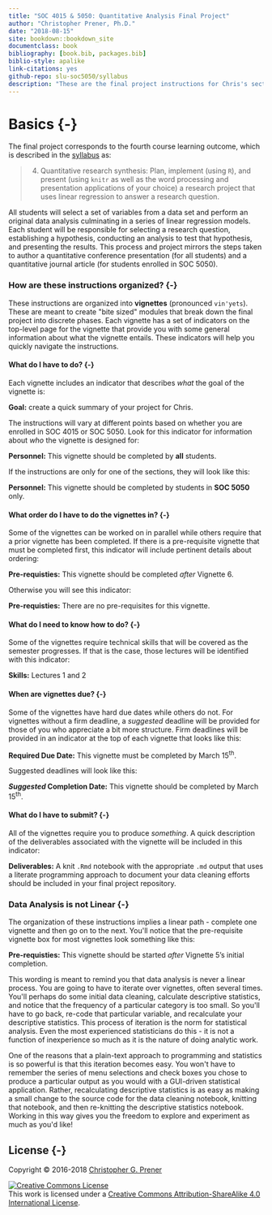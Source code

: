 ```yaml
---
title: "SOC 4015 & 5050: Quantitative Analysis Final Project"
author: "Christopher Prener, Ph.D."
date: "2018-08-15"
site: bookdown::bookdown_site
documentclass: book
bibliography: [book.bib, packages.bib]
biblio-style: apalike
link-citations: yes
github-repo: slu-soc5050/syllabus
description: "These are the final project instructions for Chris's sections of SOC 4015 and 5050."
---
```


# Basics {-}

The final project corresponds to the fourth course learning outcome, which is described in the [syllabus](https://slu-soc5050.github.io/syllabus) as:

> 4. Quantitative research synthesis: Plan, implement (using `R`), and present (using `knitr` as well as the word processing and presentation applications of your choice) a research project that uses linear regression to answer a research question.

All students will select a set of variables from a data set and perform an original data analysis culminating in a series of linear regression models. Each student will be responsible for selecting a research question, establishing a hypothesis, conducting an analysis to test that hypothesis, and presenting the results. This process and project mirrors the steps taken to author a quantitative conference presentation (for all students) and a quantitative journal article (for students enrolled in SOC 5050).

### How are these instructions organized? {-}
These instructions are organized into **vignettes** (pronounced `vin'yets`). These are meant to create "bite sized" modules that break down the final project into discrete phases. Each vignette has a set of indicators on the top-level page for the vignette that provide you with some general information about what the vignette entails. These indicators will help you quickly navigate the instructions.

#### What do I have to do? {-}
Each vignette includes an indicator that describes *what* the goal of the vignette is:

<div class="rmdgoal">
<p><strong>Goal:</strong> create a quick summary of your project for Chris.</p>
</div>

The instructions will vary at different points based on whether you are enrolled in SOC 4015 or SOC 5050. Look for this indicator for information about *who* the vignette is designed for:

<div class="rmdpersonnel">
<p><strong>Personnel:</strong> This vignette should be completed by <strong>all</strong> students.</p>
</div>

If the instructions are only for one of the sections, they will look like this:

<div class="rmdpersonnel">
<p><strong>Personnel:</strong> This vignette should be completed by students in <strong>SOC 5050</strong> only.</p>
</div>

#### What order do I have to do the vignettes in? {-}
Some of the vignettes can be worked on in parallel while others require that a prior vignette has been completed. If there is a pre-requisite vignette that must be completed first, this indicator will include pertinent details about ordering:

<div class="rmdpre">
<p><strong>Pre-requisties:</strong> This vignette should be completed <em>after</em> Vignette 6.</p>
</div>

Otherwise you will see this indicator:

<div class="rmdpre">
<p><strong>Pre-requisties:</strong> There are no pre-requisites for this vignette.</p>
</div>

#### What do I need to know how to do? {-}
Some of the vignettes require technical skills that will be covered as the semester progresses. If that is the case, those lectures will be identified with this indicator:

<div class="rmdskills">
<p><strong>Skills:</strong> Lectures 1 and 2</p>
</div>

#### When are vignettes due? {-}
Some of the vignettes have hard due dates while others do not. For vignettes without a firm deadline, a *suggested* deadline will be provided for those of you who appreciate a bit more structure. Firm deadlines will be provided in an indicator at the top of each vignette that looks like this:

<div class="rmddue">
<p><strong>Required Due Date:</strong> This vignette must be completed by March 15<sup>th</sup>.</p>
</div>

Suggested deadlines will look like this:

<div class="rmddue">
<p><strong><em>Suggested</em> Completion Date:</strong> This vignette should be completed by March 15<sup>th</sup>.</p>
</div>

#### What do I have to submit? {-}
All of the vignettes require you to produce *something*. A quick description of the deliverables associated with the vignette will be included in this indicator:

<div class="rmddeliver">
<p><strong>Deliverables:</strong> A knit <code>.Rmd</code> notebook with the appropriate <code>.md</code> output that uses a literate programming approach to document your data cleaning efforts should be included in your final project repository.</p>
</div>

### Data Analysis is not Linear {-}
The organization of these instructions implies a linear path - complete one vignette and then go on to the next. You'll notice that the pre-requisite vignette box for most vignettes look something like this:

<div class="rmdpre">
<p><strong>Pre-requisties:</strong> This vignette should be started <em>after</em> Vignette 5’s initial completion.</p>
</div>

This wording is meant to remind you that data analysis is never a linear process. You are going to have to iterate over vignettes, often several times. You'll perhaps do some initial data cleaning, calculate descriptive statistics, and notice that the frequency of a particular category is too small. So you'll have to go back, re-code that particular variable, and recalculate your descriptive statistics. This process of iteration is the norm for statistical analysis. Even the most experienced statisticians do this - it is not a function of inexperience so much as it is the nature of doing analytic work. 

One of the reasons that a plain-text approach to programming and statistics is so powerful is that this iteration becomes easy. You won't have to remember the series of menu selections and check boxes you chose to produce a particular output as you would with a GUI-driven statistical application. Rather, recalculating descriptive statistics is as easy as making a small change to the source code for the data cleaning notebook, knitting that notebook, and then re-knitting the descriptive statistics notebook. Working in this way gives you the freedom to explore and experiment as much as you'd like!

## License {-}
Copyright © 2016-2018 [Christopher G. Prener](https://chris-prener.github.io)

<a rel="license" href="http://creativecommons.org/licenses/by-sa/4.0/"><img alt="Creative Commons License" style="border-width:0" src="https://i.creativecommons.org/l/by-sa/4.0/88x31.png" /></a><br />This work is licensed under a <a rel="license" href="http://creativecommons.org/licenses/by-sa/4.0/">Creative Commons Attribution-ShareAlike 4.0 International License</a>.


